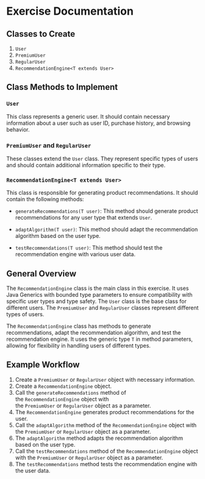 # Exercise Documentation

## Classes to Create

1. `User`
2. `PremiumUser`
3. `RegularUser`
4. `RecommendationEngine<T extends User>`

## Class Methods to Implement

### `User`

This class represents a generic user. It should contain necessary information about a user such as user ID, purchase history, and browsing behavior.

### `PremiumUser` and `RegularUser`

These classes extend the `User` class. They represent specific types of users and should contain additional information specific to their type.

### `RecommendationEngine<T extends User>`

This class is responsible for generating product recommendations. It should contain the following methods:

- `generateRecommendations(T user)`: This method should generate product recommendations for any user type that extends `User`.
    
- `adaptAlgorithm(T user)`: This method should adapt the recommendation algorithm based on the user type.
    
- `testRecommendations(T user)`: This method should test the recommendation engine with various user data.
    

## General Overview

The `RecommendationEngine` class is the main class in this exercise. It uses Java Generics with bounded type parameters to ensure compatibility with specific user types and type safety. The `User` class is the base class for different users. The `PremiumUser` and `RegularUser` classes represent different types of users.

The `RecommendationEngine` class has methods to generate recommendations, adapt the recommendation algorithm, and test the recommendation engine. It uses the generic type `T` in method parameters, allowing for flexibility in handling users of different types.

## Example Workflow

1. Create a `PremiumUser` or `RegularUser` object with necessary information.
2. Create a `RecommendationEngine` object.
3. Call the `generateRecommendations` method of the `RecommendationEngine` object with the `PremiumUser` or `RegularUser` object as a parameter.
4. The `RecommendationEngine` generates product recommendations for the user.
5. Call the `adaptAlgorithm` method of the `RecommendationEngine` object with the `PremiumUser` or `RegularUser` object as a parameter.
6. The `adaptAlgorithm` method adapts the recommendation algorithm based on the user type.
7. Call the `testRecommendations` method of the `RecommendationEngine` object with the `PremiumUser` or `RegularUser` object as a parameter.
8. The `testRecommendations` method tests the recommendation engine with the user data.